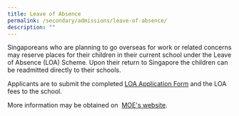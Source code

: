```yaml
---
title: Leave of Absence
permalink: /secondary/admissions/leave-of-absence/
description: ""
---
```

Singaporeans who are planning to go overseas for work or related concerns may reserve places for their children in their current school under the Leave of Absence (LOA) Scheme. Upon their return to Singapore the children can be readmitted directly to their schools.

  

Applicants are to submit the completed [LOA Application Form](https://form.gov.sg/60bf0246e8a2a4001614f01d) and the LOA fees to the school.

  

More information may be obtained on  [MOE's website](http://www.moe.gov.sg/education/admissions/returning-singaporeans/leave-of-absence/).